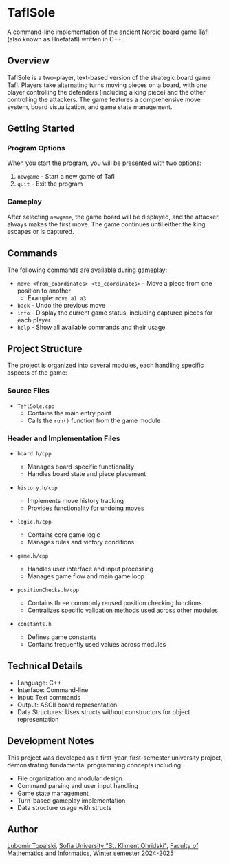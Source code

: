 # TaflSole

A command-line implementation of the ancient Nordic board game Tafl (also known as Hnefatafl) written in C++.

## Overview

TaflSole is a two-player, text-based version of the strategic board game Tafl. Players take alternating turns moving pieces on a board, with one player controlling the defenders (including a king piece) and the other controlling the attackers. The game features a comprehensive move system, board visualization, and game state management.

## Getting Started

### Program Options

When you start the program, you will be presented with two options:

1. `newgame` - Start a new game of Tafl
2. `quit` - Exit the program

### Gameplay

After selecting `newgame`, the game board will be displayed, and the attacker always makes the first move. The game continues until either the king escapes or is captured.

## Commands

The following commands are available during gameplay:

- `move <from_coordinates> <to_coordinates>` - Move a piece from one position to another
  - Example: `move a1 a3`
- `back` - Undo the previous move
- `info` - Display the current game status, including captured pieces for each player
- `help` - Show all available commands and their usage

## Project Structure

The project is organized into several modules, each handling specific aspects of the game:

### Source Files

- `TaflSole.cpp`
  - Contains the main entry point
  - Calls the `run()` function from the game module

### Header and Implementation Files

- `board.h/cpp`
  - Manages board-specific functionality
  - Handles board state and piece placement

- `history.h/cpp`
  - Implements move history tracking
  - Provides functionality for undoing moves

- `logic.h/cpp`
  - Contains core game logic
  - Manages rules and victory conditions

- `game.h/cpp`
  - Handles user interface and input processing
  - Manages game flow and main game loop

- `positionChecks.h/cpp`
  - Contains three commonly reused position checking functions
  - Centralizes specific validation methods used across other modules

- `constants.h`
  - Defines game constants
  - Contains frequently used values across modules

## Technical Details

- Language: C++
- Interface: Command-line
- Input: Text commands
- Output: ASCII board representation
- Data Structures: Uses structs without constructors for object representation

## Development Notes

This project was developed as a first-year, first-semester university project, demonstrating fundamental programming concepts including:

- File organization and modular design
- Command parsing and user input handling
- Game state management
- Turn-based gameplay implementation
- Data structure usage with structs

## Author

[Lubomir Topalski](https://github.com/Nsgshsk),
[Sofia University "St. Kliment Ohridski"](https://uni-sofia.bg/index.php/eng),
[Faculty of Mathematics and Informatics](https://fmi.uni-sofia.bg/en),
[Winter semester 2024-2025]()